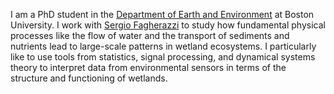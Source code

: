 I am a PhD student in the [Department of Earth and Environment](http://www.bu.edu/earth/) at Boston University. I work with [Sergio Fagherazzi](http://www.bu.edu/earth/people/faculty/sergio-fagherazzi/) to study how fundamental physical processes like the flow of water and the transport of sediments and nutrients lead to large-scale patterns in wetland ecosystems. I particularly like to use tools from statistics, signal processing, and dynamical systems theory to interpret data from environmental sensors in terms of the structure and functioning of wetlands.
